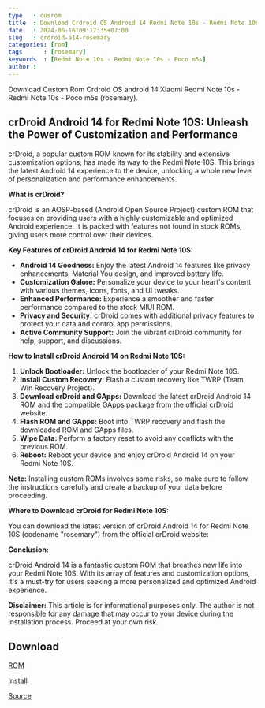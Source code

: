 ```yaml
---
type   : cusrom
title  : Download Crdroid OS Android 14 Redmi Note 10s - Redmi Note 10s - Poco m5s
date   : 2024-06-16T09:17:35+07:00
slug   : crdroid-a14-rosemary
categories: [rom]
tags      : [rosemary]
keywords  : [Redmi Note 10s - Redmi Note 10s - Poco m5s]
author : 
---
```


Download Custom Rom Crdroid OS android 14 Xiaomi Redmi Note 10s - Redmi Note 10s - Poco m5s (rosemary).

## crDroid Android 14 for Redmi Note 10S: Unleash the Power of Customization and Performance

crDroid, a popular custom ROM known for its stability and extensive customization options, has made its way to the Redmi Note 10S. This brings the latest Android 14 experience to the device, unlocking a whole new level of personalization and performance enhancements.

**What is crDroid?**

crDroid is an AOSP-based (Android Open Source Project) custom ROM that focuses on providing users with a highly customizable and optimized Android experience. It is packed with features not found in stock ROMs, giving users more control over their devices.

**Key Features of crDroid Android 14 for Redmi Note 10S:**

* **Android 14 Goodness:** Enjoy the latest Android 14 features like privacy enhancements, Material You design, and improved battery life.
* **Customization Galore:** Personalize your device to your heart's content with various themes, icons, fonts, and UI tweaks.
* **Enhanced Performance:** Experience a smoother and faster performance compared to the stock MIUI ROM.
* **Privacy and Security:** crDroid comes with additional privacy features to protect your data and control app permissions.
* **Active Community Support:** Join the vibrant crDroid community for help, support, and discussions.

**How to Install crDroid Android 14 on Redmi Note 10S:**

1. **Unlock Bootloader:** Unlock the bootloader of your Redmi Note 10S.
2. **Install Custom Recovery:** Flash a custom recovery like TWRP (Team Win Recovery Project).
3. **Download crDroid and GApps:** Download the latest crDroid Android 14 ROM and the compatible GApps package from the official crDroid website.
4. **Flash ROM and GApps:** Boot into TWRP recovery and flash the downloaded ROM and GApps files.
5. **Wipe Data:** Perform a factory reset to avoid any conflicts with the previous ROM.
6. **Reboot:** Reboot your device and enjoy crDroid Android 14 on your Redmi Note 10S.

**Note:** Installing custom ROMs involves some risks, so make sure to follow the instructions carefully and create a backup of your data before proceeding.

**Where to Download crDroid for Redmi Note 10S:**

You can download the latest version of crDroid Android 14 for Redmi Note 10S (codename "rosemary") from the official crDroid website:


**Conclusion:**

crDroid Android 14 is a fantastic custom ROM that breathes new life into your Redmi Note 10S. With its array of features and customization options, it's a must-try for users seeking a more personalized and optimized Android experience.

**Disclaimer:** This article is for informational purposes only. The author is not responsible for any damage that may occur to your device during the installation process. Proceed at your own risk.


## Download
[ROM](https://sourceforge.net/projects/crdroid/files/rosemary/10.x/)

[Install](https://crdroid.net/rosemary/10/install)

[Source](https://crdroid.net/rosemary/10)
